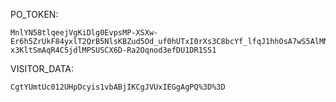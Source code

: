 PO_TOKEN:
```
MnlYN58tlqeejVgKiDlg0EvpsMP-XSXw-Er6h5ZrUkF84yxlT2QrB5NlsKBZud5Od_uf0hUTxI0rXs3C8bcYf_lfqJ1hhOsA7wS5AlMNCffCd5vlrZtuL-x3KltSmAqR4C5jdlMPSUSCX6D-Ra2Oqnod3efDU1DR1SS1
```
VISITOR_DATA:
```
CgtYUmtUc012UHpDcyis1vbABjIKCgJVUxIEGgAgPQ%3D%3D
```
